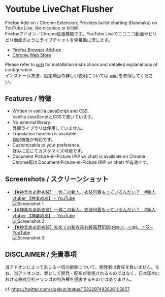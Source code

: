 # Youtube LiveChat Flusher

Firefox Add-on / Chrome Extension; Provides bullet chatting (Danmaku) on YouTube Live, like niconico or bilibili.\
Firefoxアドオン／Chrome拡張機能です。YouTube Liveでニコニコ動画やビリビリ動画のようにライブチャットを弾幕風に流します。

- [Firefox Browser Add-on](https://addons.mozilla.org/firefox/addon/youtube-livechat-flusher/)
- [Chrome Web Store](https://chrome.google.com/webstore/detail/youtube-livechat-flusher/kkjglcpgfpjlaloboikfcoofameeljbe)

Please refer to *[wiki](https://github.com/ys-j/YoutubeLiveChatFlusher/wiki)* for installation instructions and detailed explanations of configuration. \
インストール方法、設定項目の詳しい説明については *[wiki](https://github.com/ys-j/YoutubeLiveChatFlusher/wiki)* を参照してください。

## Features / 特徴

- Written in vanilla JavaScript and CSS.\
  Vanilla JavaScriptとCSSで書いています。
- No external library.\
  外部ライブラリは使用していません。
- Translation function is available.\
  翻訳機能が有効です。
- Customizable to your preference.\
  好みに応じてカスタマイズ可能です。
- Document Picture-in-Picture (PiP w/ chat) is available on Chrome\
  Chrome版は Document Picture-in-Picture (PiP w/ chat) が有効です。

## Screenshots / スクリーンショット

- [【#神楽めあ新衣装】一体この新人、衣装何着もっているんだい？　#新人vtuber 【神楽めあ】 - YouTube](https://www.youtube.com/watch?v=3j2uRSSin74)\
  ![Screenshot 1](https://addons.mozilla.org/user-media/previews/full/318/318609.png "【#神楽めあ新衣装】一体この新人、衣装何着もっているんだい？　#新人vtuber 【神楽めあ】 - YouTube")
- [【#神楽めあ新衣装】一体この新人、衣装何着もっているんだい？　#新人vtuber 【神楽めあ】 - YouTube](https://www.youtube.com/watch?v=3j2uRSSin74)\
  ![Screenshot 2](https://addons.mozilla.org/user-media/previews/full/318/318610.png "【#神楽めあ新衣装】一体この新人、衣装何着もっているんだい？　#新人vtuber 【神楽めあ】 - YouTube")
- [【#神楽めあ新衣装】初めての新衣装お披露目配信(⋈◍＞◡＜◍)。✧♡ - YouTube](https://www.youtube.com/watch?v=NWbzQ2iHgnw)\
  ![Screenshot 3](https://addons.mozilla.org/user-media/previews/full/266/266861.png "【#神楽めあ新衣装】初めての新衣装お披露目配信(⋈◍＞◡＜◍)。✧♡ - YouTube")

## DISCLAIMER / 免責事項
当アドオンによって生じる一切の損害について、開発者は責任を負いません。なお、当アドオンは、業として開発・配布が実施されるものではなく、日本国内における株式会社ドワンゴの特許権を侵害するものではありません。

cf. <https://twitter.com/sigekun/status/1533297493626105857>
